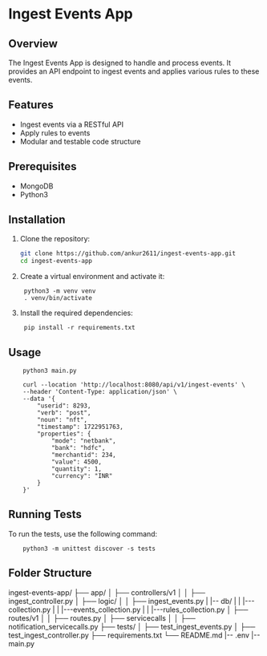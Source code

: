 # Ingest Events App

## Overview

The Ingest Events App is designed to handle and process events. It provides an API endpoint to ingest events and applies various rules to these events.

## Features

- Ingest events via a RESTful API
- Apply rules to events
- Modular and testable code structure

## Prerequisites
- MongoDB
- Python3

## Installation

1. Clone the repository:

   ```sh
   git clone https://github.com/ankur2611/ingest-events-app.git
   cd ingest-events-app
2. Create a virtual environment and activate it:

        python3 -m venv venv
        . venv/bin/activate

3. Install the required dependencies:

        pip install -r requirements.txt


## Usage
        python3 main.py

        curl --location 'http://localhost:8080/api/v1/ingest-events' \
        --header 'Content-Type: application/json' \
        --data '{
            "userid": 8293,
            "verb": "post",
            "noun": "nft",
            "timestamp": 1722951763,
            "properties": {
                "mode": "netbank",
                "bank": "hdfc",
                "merchantid": 234,
                "value": 4500,
                "quantity": 1,
                "currency": "INR"
            }
        }'

## Running Tests

To run the tests, use the following command:

        python3 -m unittest discover -s tests

## Folder Structure

ingest-events-app/
├── app/
│   ├── controllers/v1
│   │   ├── ingest_controller.py
│   ├── logic/
│   │   ├── ingest_events.py
|   |-- db/
|   |   |---collection.py
|   |   |---events_collection.py
|   |   |---rules_collection.py
│   ├── routes/v1
│   │   ├── routes.py
│   ├── servicecalls
│   │   ├── notification_servicecalls.py
├── tests/
│   ├── test_ingest_events.py
│   ├── test_ingest_controller.py
├── requirements.txt
└── README.md
|-- .env
|-- main.py

